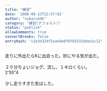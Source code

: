 ```yaml
---
title: "練習"
date: '2008-09-13T22:57:02'
author: "subaru44k"
category: "練習(デフォルト)"
status: "publish"
allowComments: true
convertBreaks: false
entryHash: "c2e3d324f5aae8e8f6f83331bbee1c12"
---
```

走りに外出たらKに出会った。妙にやる気が出た。<br>
<br>
２０分ちょいジョグ、流し、１キロくらい。<br>
2'55"4<br>
<br>
少し走りすぎた気はした。
